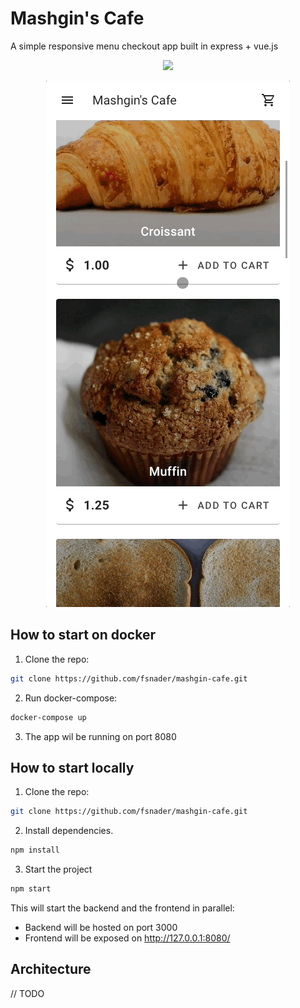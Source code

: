 # Mashgin's Cafe

A simple responsive menu checkout app built in express + vue.js

<p align="center">
  <img src="./docs/desktop-demo.gif?raw=true">
</p>

<p align="center">
  <img src="./docs/mobile-demo.gif?raw=true">
</p>

## How to start on docker
1. Clone the repo:
```bash
git clone https://github.com/fsnader/mashgin-cafe.git
```

2. Run docker-compose:
```bash
docker-compose up
```
3. The app wil be running on port 8080

## How to start locally
1. Clone the repo:
```bash
git clone https://github.com/fsnader/mashgin-cafe.git
```
2. Install dependencies.
```bash
npm install
```

3. Start the project
```bash
npm start
```
This will start the backend and the frontend in parallel:
- Backend will be hosted on port 3000
- Frontend will be exposed on http://127.0.0.1:8080/

## Architecture
// TODO
